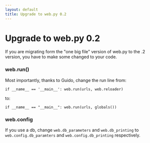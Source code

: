 ```yaml
---
layout: default
title: Upgrade to web.py 0.2
---
```


# Upgrade to web.py 0.2

If you are migrating form the "one big file" version of web.py to the .2 version, you have to make some changed to your code.  

### web.run()

Most importantly, thanks to Guido, change the run line from:

    if __name__ == '__main__': web.run(urls, web.reloader)

to:

    if __name__ == "__main__": web.run(urls, globals())


### web.config

If you use a db, change `web.db_parameters` and `web.db_printing` to `web.config.db_paramters` and `web.config.db_printing` respectively.
